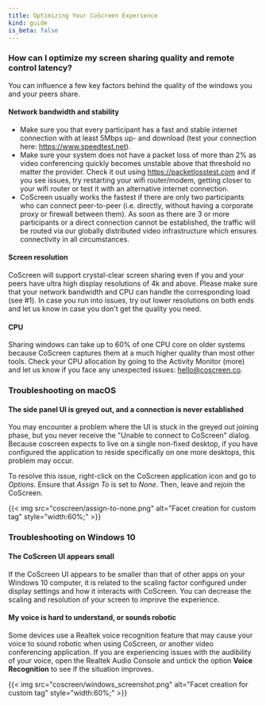 ```yaml
---
title: Optimizing Your CoScreen Experience
kind: guide
is_beta: false
---
```


### How can I optimize my screen sharing quality and remote control latency?

You can influence a few key factors behind the quality of the windows you and your peers share.

#### Network bandwidth and stability

* Make sure you that every participant has a fast and stable internet connection with at least 5Mbps up- and download (test your connection here: https://www.speedtest.net).
* Make sure your system does not have a packet loss of more than 2% as video conferencing quickly becomes unstable above that threshold no matter the provider. Check it out using https://packetlosstest.com and if you see issues, try restarting your wifi router/modem, getting closer to your wifi router or test it with an alternative internet connection.
* CoScreen usually works the fastest if there are only two participants who can connect peer-to-peer (i.e. directly, without having a corporate proxy or firewall between them). As soon as there are 3 or more participants or a direct connection cannot be established, the traffic will be routed via our globally distributed video infrastructure which ensures connectivity in all circumstances.

#### Screen resolution
CoScreen will support crystal-clear screen sharing even if you and your peers have ultra high display resolutions of 4k and above. Please make sure that your network bandwidth and CPU can handle the corresponding load (see #1). In case you run into issues, try out lower resolutions on both ends and let us know in case you don't get the quality you need.

#### CPU
Sharing windows can take up to 60% of one CPU core on older systems because CoScreen captures them at a much higher quality than most other tools. Check your CPU allocation by going to the Activity Monitor (more) and let us know if you face any unexpected issues: hello@coscreen.co.

### Troubleshooting on macOS

#### The side panel UI is greyed out, and a connection is never established

You may encounter a problem where the UI is stuck in the greyed out joining phase, but you never receive the "Unable to connect to CoScreen" dialog. Because coscreen expects to live on a single non-fixed desktop, if you have configured the application to reside specifically on one more desktops, this problem may occur.

To resolve this issue, right-click on the CoScreen application icon and go to _Options_. Ensure that _Assign To_ is set to _None_. Then, leave and rejoin the CoScreen.

{{< img src="coscreen/assign-to-none.png" alt="Facet creation for custom tag" style="width:60%;" >}}

### Troubleshooting on Windows 10

#### The CoScreen UI appears small

If the CoScreen UI appears to be smaller than that of other apps on your Windows 10 computer, it is related to the scaling factor configured under display settings and how it interacts with CoScreen. You can decrease the scaling and resolution of your screen to improve the experience.

<!-- video: https://www.loom.com/share/221e5a22f8d340469d2f7bb601e1c39e?t=117 -->

#### My voice is hard to understand, or sounds robotic

Some devices use a Realtek voice recognition feature that may cause your voice to sound robotic when using CoScreen, or another video conferencing application. If you are experiencing issues with the audibility of your voice, open the Realtek Audio Console and untick the option **Voice Recognition** to see if the situation improves.

{{< img src="coscreen/windows_screenshot.png" alt="Facet creation for custom tag" style="width:60%;" >}}